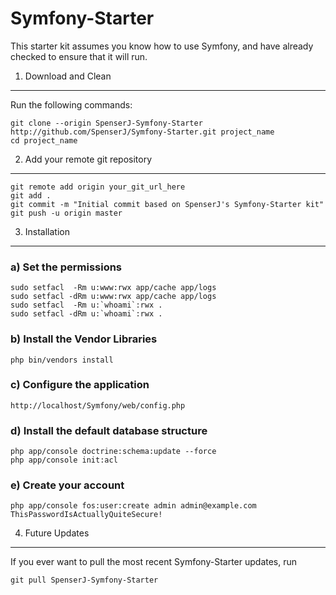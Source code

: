 Symfony-Starter
========================

This starter kit assumes you know how to use Symfony, and have already checked to
ensure that it will run.

1) Download and Clean
---------------------

Run the following commands:

    git clone --origin SpenserJ-Symfony-Starter http://github.com/SpenserJ/Symfony-Starter.git project_name
    cd project_name

2) Add your remote git repository
---------------------------------

    git remote add origin your_git_url_here
    git add .
    git commit -m "Initial commit based on SpenserJ's Symfony-Starter kit"
    git push -u origin master

3) Installation
---------------

### a) Set the permissions

    sudo setfacl  -Rm u:www:rwx app/cache app/logs
    sudo setfacl -dRm u:www:rwx app/cache app/logs
    sudo setfacl  -Rm u:`whoami`:rwx .
    sudo setfacl -dRm u:`whoami`:rwx .

### b) Install the Vendor Libraries

    php bin/vendors install

### c) Configure the application

    http://localhost/Symfony/web/config.php

### d) Install the default database structure

    php app/console doctrine:schema:update --force
    php app/console init:acl

### e) Create your account

    php app/console fos:user:create admin admin@example.com ThisPasswordIsActuallyQuiteSecure!

4) Future Updates
-----------------

If you ever want to pull the most recent Symfony-Starter updates, run

    git pull SpenserJ-Symfony-Starter